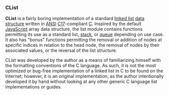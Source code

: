 ### CList ###

__CList__ is a fairly boring implementation of a standard [linked list](https://en.wikipedia.org/wiki/Linked_list) [data structure](https://en.wikipedia.org/wiki/Data_structure) written in [ANSI](https://en.wikipedia.org/wiki/ANSI_C) [C17](https://en.wikipedia.org/wiki/C17_(C_standard_revision))-compliant [C](https://en.wikipedia.org/wiki/C_(programming_language)). Inspired by the default [JavaScript](https://en.wikipedia.org/wiki/JavaScript) array data structure, the list module contains functions permitting its use as a standard list, [stack](https://en.wikipedia.org/wiki/Stack_(abstract_data_type)), or [queue](https://en.wikipedia.org/wiki/Queue_(abstract_data_type)) depending on use case. It also has "bonus" functions permitting the removal or addition of nodes at specific indices in relation to the head node, the removal of nodes by their associated values, or the reversal of the list structure.

CList was developed by the author as a means of familiarizing himself with the formatting conventions of the C language. As such, it is not the most optimized or bug-free implementation of a linked list in C to be found on the Internet; however, it is an original implementation, as the author intentionally developed it by hand without looking at any other generic C language list implementations or guides.